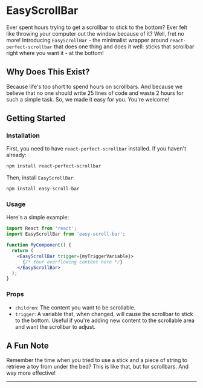 

# EasyScrollBar

Ever spent hours trying to get a scrollbar to stick to the bottom? Ever felt like throwing your computer out the window because of it? Well, fret no more! Introducing `EasyScrollBar` - the minimalist wrapper around `react-perfect-scrollbar` that does one thing and does it well: sticks that scrollbar right where you want it - at the bottom!

## Why Does This Exist?

Because life's too short to spend hours on scrollbars. And because we believe that no one should write 25 lines of code and waste 2 hours for such a simple task. So, we made it easy for you. You're welcome!

## Getting Started

### Installation

First, you need to have `react-perfect-scrollbar` installed. If you haven't already:

```bash
npm install react-perfect-scrollbar
```

Then, install `EasyScrollBar`:

```bash
npm install easy-scroll-bar
```

### Usage

Here's a simple example:

```jsx
import React from 'react';
import EasyScrollBar from 'easy-scroll-bar';

function MyComponent() {
  return (
    <EasyScrollBar trigger={myTriggerVariable}>
      {/* Your overflowing content here */}
    </EasyScrollBar>
  );
}
```

### Props

- `children`: The content you want to be scrollable.
- `trigger`: A variable that, when changed, will cause the scrollbar to stick to the bottom. Useful if you're adding new content to the scrollable area and want the scrollbar to adjust.

## A Fun Note

Remember the time when you tried to use a stick and a piece of string to retrieve a toy from under the bed? This is like that, but for scrollbars. And way more effective!

---

